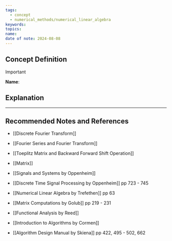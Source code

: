 ```yaml
---
tags:
  - concept
  - numerical_methods/numerical_linear_algebra
keywords: 
topics: 
name: 
date of note: 2024-08-08
---
```


## Concept Definition

>[!important]
>**Name**: 



## Explanation





-----------
##  Recommended Notes and References


- [[Discrete Fourier Transform]]
- [[Fourier Series and Fourier Transform]]
- [[Toeplitz Matrix and Backward Forward Shift Operation]]
- [[Matrix]]


- [[Signals and Systems by Oppenheim]]
- [[Discrete Time Signal Processing by Oppenheim]] pp 723 - 745

- [[Numerical Linear Algebra by Trefethen]] pp 63
- [[Matrix Computations by Golub]] pp 219 - 231

- [[Functional Analysis by Reed]]
- [[Introduction to Algorithms by Cormen]]
- [[Algorithm Design Manual by Skiena]] pp 422, 495 - 502, 662
